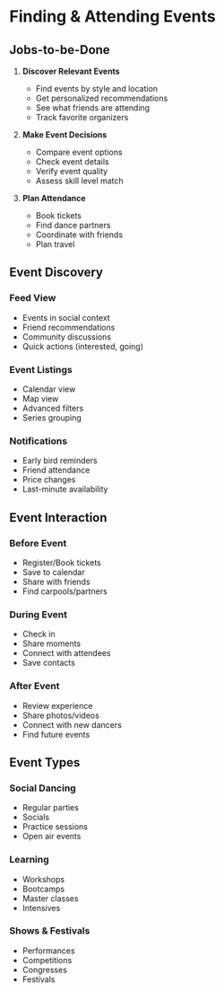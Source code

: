 # Finding & Attending Events

## Jobs-to-be-Done

1. **Discover Relevant Events**
   - Find events by style and location
   - Get personalized recommendations
   - See what friends are attending
   - Track favorite organizers

2. **Make Event Decisions**
   - Compare event options
   - Check event details
   - Verify event quality
   - Assess skill level match

3. **Plan Attendance**
   - Book tickets
   - Find dance partners
   - Coordinate with friends
   - Plan travel

## Event Discovery

### Feed View
- Events in social context
- Friend recommendations
- Community discussions
- Quick actions (interested, going)

### Event Listings
- Calendar view
- Map view
- Advanced filters
- Series grouping

### Notifications
- Early bird reminders
- Friend attendance
- Price changes
- Last-minute availability

## Event Interaction

### Before Event
- Register/Book tickets
- Save to calendar
- Share with friends
- Find carpools/partners

### During Event
- Check in
- Share moments
- Connect with attendees
- Save contacts

### After Event
- Review experience
- Share photos/videos
- Connect with new dancers
- Find future events

## Event Types

### Social Dancing
- Regular parties
- Socials
- Practice sessions
- Open air events

### Learning
- Workshops
- Bootcamps
- Master classes
- Intensives

### Shows & Festivals
- Performances
- Competitions
- Congresses
- Festivals 